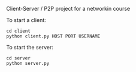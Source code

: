 
Client-Server / P2P project for a networkin course

To start a client:
```
cd client
python client.py HOST PORT USERNAME
```

To start the server:
```
cd server
python server.py
```